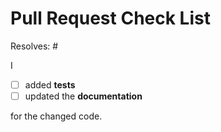 <!-- PLEASE READ !!!

It is highly recommend to read the [contribution guide](https://github.com/Cielquan/python_test-cielquan/blob/master/CONTRIBUTING.rst)
to save you and us time and unnecessary review cycles.

If you have unanswered questions feel free to open an issue or submit and ask! 

The checklist below is just a reminder about the most common mistakes.
and should *not* deter you from submitting but rather *help* you improve your contribution.
But please tick all the boxes appropriately.
-->

# Pull Request Check List


Resolves: #<issue number here>

I
 
- [ ] added **tests**
- [ ] updated the **documentation**

for the changed code.
